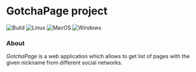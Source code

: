 # GotchaPage project
![Build](https://github.com/OFFLUCK/gotcha-page/actions/workflows/docker.yaml/badge.svg)
![Linux](https://github.com/OFFLUCK/gotcha-page/actions/workflows/linux.yaml/badge.svg)
![MacOS](https://github.com/OFFLUCK/gotcha-page/actions/workflows/macos.yaml/badge.svg)
![Windows](https://github.com/OFFLUCK/gotcha-page/actions/workflows/windows.yaml/badge.svg)

### About
_GotchaPage_ is a web application which allows to get list of pages with the given nickname from different social networks.
